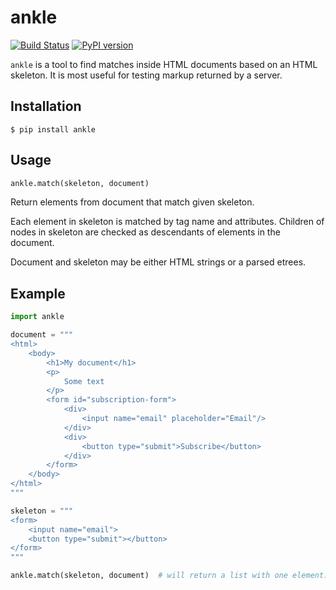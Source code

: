 ankle
=====

[![Build Status](https://travis-ci.org/despawnerer/ankle.svg?branch=master)](https://travis-ci.org/despawnerer/ankle)
[![PyPI version](https://badge.fury.io/py/ankle.svg)](https://badge.fury.io/py/ankle)

`ankle` is a tool to find matches inside HTML documents based on an HTML skeleton. It is most useful for testing markup returned by a server.


Installation
------------

	$ pip install ankle


Usage
-----

```python
ankle.match(skeleton, document)
```

Return elements from document that match given skeleton.

Each element in skeleton is matched by tag name and attributes. Children of nodes in skeleton are checked as descendants of elements in the document.

Document and skeleton may be either HTML strings or a parsed etrees.


Example
-------

```python
import ankle

document = """
<html>
	<body>
		<h1>My document</h1>
		<p>
			Some text
		</p>
		<form id="subscription-form">
			<div>
				<input name="email" placeholder="Email"/>
			</div>
			<div>
				<button type="submit">Subscribe</button>
			</div>
		</form>
	</body>
</html>
"""

skeleton = """
<form>
	<input name="email">
	<button type="submit"></button>
</form>
"""

ankle.match(skeleton, document)  # will return a list with one element: the form in the document
```
